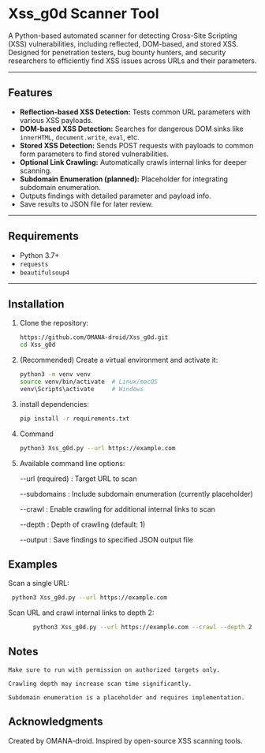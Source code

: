# Xss_g0d Scanner Tool

A Python-based automated scanner for detecting Cross-Site Scripting (XSS) vulnerabilities, including reflected, DOM-based, and stored XSS. Designed for penetration testers, bug bounty hunters, and security researchers to efficiently find XSS issues across URLs and their parameters.

---

## Features

- **Reflection-based XSS Detection:** Tests common URL parameters with various XSS payloads.
- **DOM-based XSS Detection:** Searches for dangerous DOM sinks like `innerHTML`, `document.write`, `eval`, etc.
- **Stored XSS Detection:** Sends POST requests with payloads to common form parameters to find stored vulnerabilities.
- **Optional Link Crawling:** Automatically crawls internal links for deeper scanning.
- **Subdomain Enumeration (planned):** Placeholder for integrating subdomain enumeration.
- Outputs findings with detailed parameter and payload info.
- Save results to JSON file for later review.

---

## Requirements

- Python 3.7+
- `requests`
- `beautifulsoup4`

---

## Installation

1. Clone the repository:
   ```bash
   https://github.com/OMANA-droid/Xss_g0d.git
   cd Xss_g0d

2. (Recommended) Create a virtual environment and activate it:
   ```bash
   python3 -m venv venv
   source venv/bin/activate  # Linux/macOS
   venv\Scripts\activate     # Windows

3. install dependencies:
   ```bash
   pip install -r requirements.txt

4. Command 
   ```bash
   python3 Xss_g0d.py --url https://example.com

5. Available command line options:

   
    --url (required) : Target URL to scan

    --subdomains : Include subdomain enumeration (currently placeholder)
  
    --crawl : Enable crawling for additional internal links to scan

    --depth : Depth of crawling (default: 1)

    --output : Save findings to specified JSON output file

   

 ## Examples

   
  Scan a single URL:
    
   ```bash
    python3 Xss_g0d.py --url https://example.com   
 ```



Scan URL and crawl internal links to depth 2:
   
  ```bash
         python3 Xss_g0d.py --url https://example.com --crawl --depth 2
 ```

  ## Notes
  
    Make sure to run with permission on authorized targets only.

    Crawling depth may increase scan time significantly.

    Subdomain enumeration is a placeholder and requires implementation.

  ## Acknowledgments
  
  Created by OMANA-droid. Inspired by open-source XSS scanning tools.
